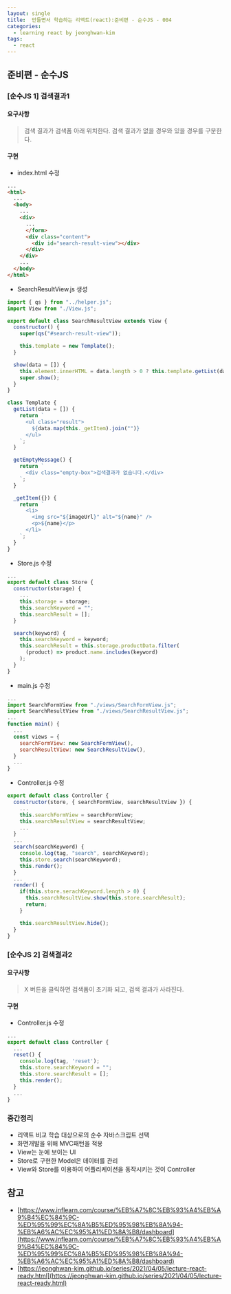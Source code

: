 ```yaml
---
layout: single
title:  만들면서 학습하는 리액트(react):준비편 - 순수JS - 004
categories: 
  - learning react by jeonghwan-kim
tags: 
  - react
---
```


## 준비편 - 순수JS

### [순수JS 1] 검색결과1

#### 요구사항

> 검색 결과가 검색폼 아래 위치한다. 검색 결과가 없을 경우와 있을 경우를 구분한다.

#### 구현

- index.html 수정

```html
...
<html>
  ...
  <body>
    ...
    <div>
      ...
      </form>
      <div class="content">
        <div id="search-result-view"></div>
      </div>
    </div>
    ...
  </body>
</html>
```

- SearchResultView.js 생성

```javascript
import { qs } from "../helper.js";
import View from "./View.js";

export default class SearchResultView extends View {
  constructor() {
    super(qs("#search-result-view"));

    this.template = new Template();
  }

  show(data = []) {
    this.element.innerHTML = data.length > 0 ? this.template.getList(data) : this.template.getEmptyMessage();
    super.show();
  }
}

class Template {
  getList(data = []) {
    return `
      <ul class="result">
        ${data.map(this._getItem).join("")}
      </ul>
    `;
  }

  getEmptyMessage() {
    return `
      <div class="empty-box">검색결과가 없습니다.</div>
    `;
  }

  _getItem({}) {
    return `
      <li>
        <img src="${imageUrl}" alt="${name}" />
        <p>${name}</p>
      </li>
    `;
  }
}
```

- Store.js 수정

```javascript
...
export default class Store {
  constructor(storage) {
    ...
    this.storage = storage;
    this.searchKeyword = "";
    this.searchResult = [];
  }

  search(keyword) {
    this.searchKeyword = keyword;
    this.searchResult = this.storage.productData.filter(
      (product) => product.name.includes(keyword)
    );
  }
}
```

- main.js 수정

```javascript
...
import SearchFormView from "./views/SearchFormView.js";
import SearchResultView from "./views/SearchResultView.js";
...
function main() {
  ...
  const views = {
    searchFormView: new SearchFormView(),
    searchResultView: new SearchResultView(),
  }
  ...
}
```

- Controller.js 수정

```javascript
export default class Controller {
  constructor(store, { searchFormView, searchResultView }) {
    ...
    this.searchFormView = searchFormView;
    this.searchResultView = searchResultView;
    ...
  }
  ...
  search(searchKeyword) {
    console.log(tag, "search", searchKeyword);
    this.store.search(searchKeyword);
    this.render();
  }
  ...
  render() {
    if(this.store.serachKeyword.length > 0) {
      this.searchResultView.show(this.store.searchResult);
      return;
    }

    this.searchResultView.hide();
  }
}
```

### [순수JS 2] 검색결과2

#### 요구사항

> X 버튼을 클릭하면 검색폼이 초기화 되고, 검색 결과가 사라진다.

#### 구현

- Controller.js 수정

```javascript
...
export default class Controller {
  ...
  reset() {
    console.log(tag, 'reset');
    this.store.searchKeyword = "";
    this.store.searchResult = [];
    this.render();
  }
  ...
}

```

### 중간정리

- 리액트 비교 학습 대상으로의 순수 자바스크립트 선택
- 화면개발을 위해 MVC패턴을 적용
- View는 눈에 보이는 UI
- Store로 구현한 Model은 데이터를 관리
- View와 Store를 이용하여 어플리케이션을 동작시키는 것이 Controller

## 참고
- [https://www.inflearn.com/course/%EB%A7%8C%EB%93%A4%EB%A9%B4%EC%84%9C-%ED%95%99%EC%8A%B5%ED%95%98%EB%8A%94-%EB%A6%AC%EC%95%A1%ED%8A%B8/dashboard](https://www.inflearn.com/course/%EB%A7%8C%EB%93%A4%EB%A9%B4%EC%84%9C-%ED%95%99%EC%8A%B5%ED%95%98%EB%8A%94-%EB%A6%AC%EC%95%A1%ED%8A%B8/dashboard)
- [https://jeonghwan-kim.github.io/series/2021/04/05/lecture-react-ready.html](https://jeonghwan-kim.github.io/series/2021/04/05/lecture-react-ready.html)
